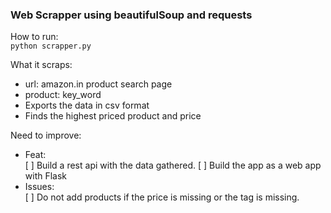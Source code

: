 ### Web Scrapper using beautifulSoup and requests

How to run: <br>
`python scrapper.py`

What it scraps:
* url: amazon.in product search page<br>
* product: key_word<br>
* Exports the data in csv format
* Finds the highest priced product and price

Need to improve:
* Feat: <br>
    [ ] Build a rest api with the data gathered.
    [ ] Build the app as a web app with Flask
* Issues: <br>
    [ ] Do not add products if the price is missing or the tag is missing.